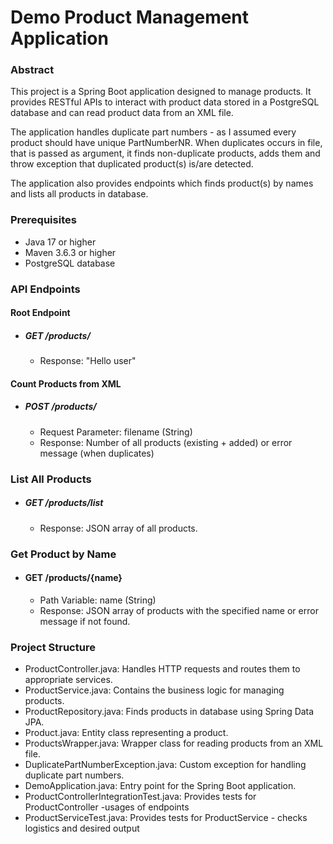# Demo Product Management Application

### Abstract 
This project is a Spring Boot application designed to manage 
products. It provides RESTful APIs to interact with product data 
stored in a PostgreSQL database and can read product data from an XML file.

The application handles duplicate part numbers - as I assumed every product 
should have unique PartNumberNR. When duplicates occurs in file, that is
passed as argument, it finds non-duplicate products, adds them and throw exception
that duplicated product(s) is/are detected. 

The application also provides endpoints which finds product(s) by names 
and lists all products in database.

### Prerequisites
* Java 17 or higher
* Maven 3.6.3 or higher
* PostgreSQL database


### API Endpoints
####  Root Endpoint
* ##### GET /products/ 
    * Response: "Hello user"

#### Count Products from XML
* ##### POST /products/
    * Request Parameter: filename (String)
    * Response: Number of all products (existing + added) or error message (when duplicates)

### List All Products
* ##### GET /products/list
    * Response: JSON array of all products.
  
### Get Product by Name
* #### GET /products/{name}
    * Path Variable: name (String)
    * Response: JSON array of products with the specified name or error message if not found.

### Project Structure
* ProductController.java: Handles HTTP requests and routes them to appropriate services.
* ProductService.java: Contains the business logic for managing products.
* ProductRepository.java: Finds products in database using Spring Data JPA.
* Product.java: Entity class representing a product.
* ProductsWrapper.java: Wrapper class for reading products from an XML file.
* DuplicatePartNumberException.java: Custom exception for handling duplicate part numbers.
* DemoApplication.java: Entry point for the Spring Boot application.
* ProductControllerIntegrationTest.java: Provides tests for ProductController -usages of endpoints 
* ProductServiceTest.java: Provides tests for ProductService - checks logistics and desired output 
